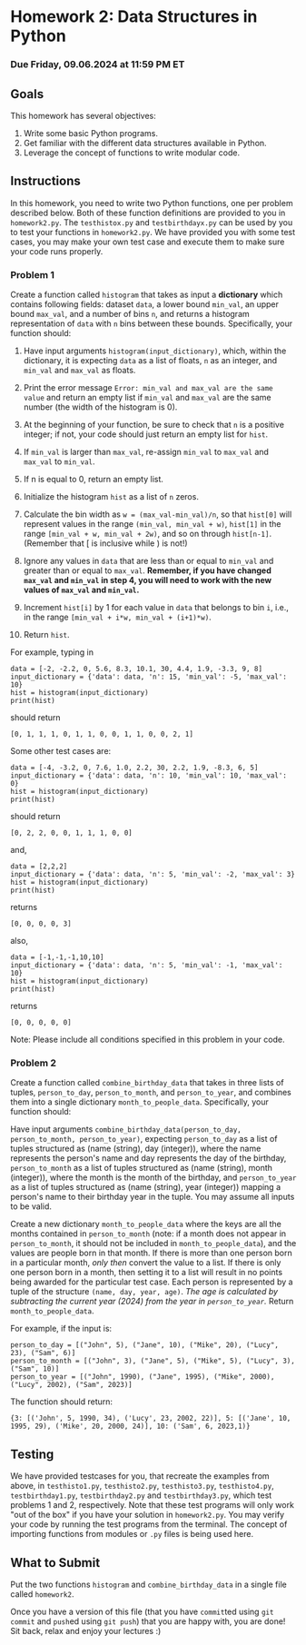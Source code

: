 # Homework 2: Data Structures in Python

### Due Friday, 09.06.2024 at 11:59 PM ET

## Goals

This homework has several objectives:

1. Write some basic Python programs.
2. Get familiar with the different data structures available in Python.
3. Leverage the concept of functions to write modular code.

## Instructions

In this homework, you need to write two Python functions, one per problem described below. Both of these function definitions are provided to you in `homework2.py`. The `testhistox.py` and `testbirthdayx.py` can be used by you to test your functions in `homework2.py`. We have provided you with some test cases, you may make your own test case and execute them to make sure your code runs properly.

### Problem 1

Create a function called `histogram` that takes as input a **dictionary** which contains following fields: dataset `data`, a lower bound `min_val`, an upper bound `max_val`, and a number of bins `n`, and returns a histogram representation of `data` with `n` bins between these bounds. Specifically, your function should:

1. Have input arguments `histogram(input_dictionary)`, which, within the dictionary, it is expecting `data` as a list of floats, `n` as an integer, and `min_val` and `max_val` as floats.

2. Print the error message `Error: min_val and max_val are the same value` and return an empty list if `min_val` and `max_val` are the same number (the width of the histogram is 0).

3. At the beginning of your function, be sure to check that `n` is a positive integer; if not, your code should just return an empty list for `hist`.

4. If `min_val` is larger than `max_val`, re-assign `min_val` to `max_val` and `max_val` to `min_val`.

5. If n is equal to 0, return an empty list.

6. Initialize the histogram `hist` as a list of `n` zeros.

7. Calculate the bin width as `w = (max_val-min_val)/n`, so that `hist[0]` will represent values in the range `(min_val, min_val + w)`, `hist[1]` in the range `[min_val + w, min_val + 2w)`, and so on through `hist[n-1]`. (Remember that [ is inclusive while ) is not!)

8. Ignore any values in `data` that are less than or equal to `min_val` and greater than or equal to `max_val`. **Remember, if you have changed `max_val` and `min_val` in step 4, you will need to work with the new values of `max_val` and `min_val`.**

9. Increment `hist[i]` by 1 for each value in `data` that belongs to bin `i`, i.e., in the range `[min_val + i*w, min_val + (i+1)*w)`.

10. Return `hist`.



For example, typing in

```
data = [-2, -2.2, 0, 5.6, 8.3, 10.1, 30, 4.4, 1.9, -3.3, 9, 8]
input_dictionary = {'data': data, 'n': 15, 'min_val': -5, 'max_val': 10}
hist = histogram(input_dictionary)
print(hist)
```

should return

```
[0, 1, 1, 1, 0, 1, 1, 0, 0, 1, 1, 0, 0, 2, 1]
```
Some other test cases are:

```
data = [-4, -3.2, 0, 7.6, 1.0, 2.2, 30, 2.2, 1.9, -8.3, 6, 5]
input_dictionary = {'data': data, 'n': 10, 'min_val': 10, 'max_val': 0}
hist = histogram(input_dictionary)
print(hist)
```

should return

```
[0, 2, 2, 0, 0, 1, 1, 1, 0, 0]
```
and,
```
data = [2,2,2]
input_dictionary = {'data': data, 'n': 5, 'min_val': -2, 'max_val': 3}
hist = histogram(input_dictionary)
print(hist)
```
returns
```
[0, 0, 0, 0, 3]
```
also, 
```
data = [-1,-1,-1,10,10]
input_dictionary = {'data': data, 'n': 5, 'min_val': -1, 'max_val': 10}
hist = histogram(input_dictionary)
print(hist)
```
returns 
```
[0, 0, 0, 0, 0]
```
Note: Please include all conditions specified in this problem in your code. 

### Problem 2

Create a function called `combine_birthday_data` that takes in three lists of tuples, `person_to_day`, `person_to_month`, and `person_to_year`, and combines them into a single dictionary `month_to_people_data`. Specifically, your function should:

Have input arguments `combine_birthday_data(person_to_day, person_to_month, person_to_year)`, expecting `person_to_day` as a list of tuples structured as (name (string), day (integer)), where the name represents the person's name and day represents the day of the birthday, `person_to_month` as a list of tuples structured as (name (string), month (integer)), where the month is the month of the birthday, and `person_to_year` as a list of tuples structured as (name (string), year (integer)) mapping a person's name to their birthday year in the tuple. You may assume all inputs to be valid.

Create a new dictionary `month_to_people_data` where the keys are all the months contained in `person_to_month` (note: if a month does not appear in `person_to_month`, it should not be included in `month_to_people_data`), and the values are people born in that month. If there is more than one person born in a particular month, *only then* convert the value to a list. If there is only one person born in a month, then setting it to a list will result in no points being awarded for the particular test case. Each person is represented by a tuple of the structure `(name, day, year, age)`. *The age is calculated by subtracting the current year (2024) from the year in `person_to_year`.*
Return `month_to_people_data`.

For example, if the input is:

```
person_to_day = [("John", 5), ("Jane", 10), ("Mike", 20), ("Lucy", 23), ("Sam", 6)]
person_to_month = [("John", 3), ("Jane", 5), ("Mike", 5), ("Lucy", 3), ("Sam", 10)]
person_to_year = [("John", 1990), ("Jane", 1995), ("Mike", 2000), ("Lucy", 2002), ("Sam", 2023)]

```

The function should return:

```
{3: [('John', 5, 1990, 34), ('Lucy', 23, 2002, 22)], 5: [('Jane', 10, 1995, 29), ('Mike', 20, 2000, 24)], 10: ('Sam', 6, 2023,1)}

```
## Testing

We have provided testcases for you, that recreate the examples from above, in `testhisto1.py`, `testhisto2.py`, `testhisto3.py`, `testhisto4.py`, `testbirthday1.py`, `testbirthday2.py` and `testbirthday3.py`, which test problems 1 and 2, respectively. Note that these test programs will only work "out of the box" if you have your solution in `homework2.py`. You may verify your code by running the test programs from the terminal. The concept of importing functions from modules or `.py` files is being used here.


## What to Submit

Put the two functions `histogram` and `combine_birthday_data` in a single file called `homework2`.

Once you have a version of this file (that you have `commit`ted using `git commit` and `push`ed using `git push`) that you are happy with, you are done!
Sit back, relax and enjoy your lectures :)
